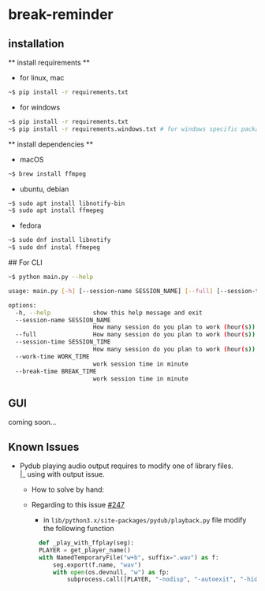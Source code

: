 # break-reminder

## installation


** install requirements **
* for linux, mac
```sh
~$ pip install -r requirements.txt
```

* for windows
```sh
~$ pip install -r requirements.txt
~$ pip install -r requirements.windows.txt # for windows specific packages
```


** install dependencies **

* macOS
```sh
~$ brew install ffmpeg
```

* ubuntu, debian
```sh
~$ sudo apt install libnotify-bin
~$ sudo apt install ffmepeg
```

* fedora
```sh
~$ sudo dnf install libnotify
~$ sudo dnf instal ffmepeg
```


## For CLI
```sh
~$ python main.py --help

usage: main.py [-h] [--session-name SESSION_NAME] [--full] [--session-time SESSION_TIME] [--work-time WORK_TIME] [--break-time BREAK_TIME]

options:
  -h, --help            show this help message and exit
  --session-name SESSION_NAME
                        How many session do you plan to work (hour(s))
  --full                How many session do you plan to work (hour(s))
  --session-time SESSION_TIME
                        How many session do you plan to work (hour(s))
  --work-time WORK_TIME
                        work session time in minute
  --break-time BREAK_TIME
                        work session time in minute
```

## GUI
coming soon...



## Known Issues
* Pydub playing audio output requires to modify one of library files.<br>
  |_ using with output issue.
  * How to solve by hand:
  * Regarding to this issue [#247](https://github.com/jiaaro/pydub/issues/247#issuecomment-791768412)

    - in `lib/python3.x/site-packages/pydub/playback.py` file modify the following function
    ```py
      def _play_with_ffplay(seg):
      PLAYER = get_player_name()
      with NamedTemporaryFile("w+b", suffix=".wav") as f:
          seg.export(f.name, "wav")
          with open(os.devnull, "w") as fp:
              subprocess.call([PLAYER, "-nodisp", "-autoexit", "-hide_banner", f.name], stdout=fp, stderr=fp)
    ```

